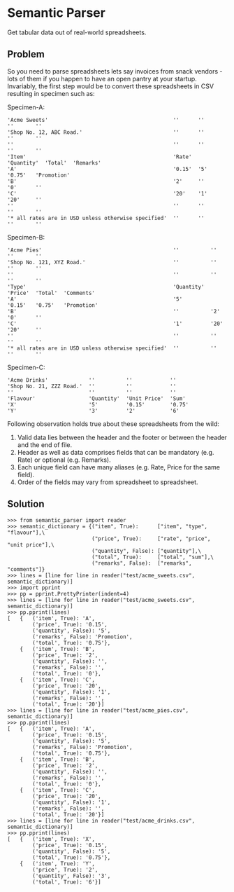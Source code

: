 Semantic Parser
===============

Get tabular data out of real-world spreadsheets.


Problem
-------

So you need to parse spreadsheets lets say invoices from snack vendors - lots of them if you happen to have an open pantry at your startup. Invariably, the first step would be to convert these spreadsheets in CSV resulting in specimen such as:

Specimen-A:

    'Acme Sweets'                                        ''      ''          ''       ''
    'Shop No. 12, ABC Road.'                             ''      ''          ''       ''
    ''                                                   ''      ''          ''       ''
    'Item'                                               'Rate'  'Quantity'  'Total'  'Remarks'
    'A'                                                  '0.15'  '5'         '0.75'   'Promotion'
    'B'                                                  '2'     ''          '0'      ''
    'C'                                                  '20'    '1'         '20'     ''
    ''                                                   ''      ''          ''       ''
    '* all rates are in USD unless otherwise specified'  ''      ''          ''       ''

Specimen-B:

    'Acme Pies'                                          ''          ''       ''       ''
    'Shop No. 121, XYZ Road.'                            ''          ''       ''       ''
    ''                                                   ''          ''       ''       ''
    'Type'                                               'Quantity'  'Price'  'Total'  'Comments'
    'A'                                                  '5'         '0.15'   '0.75'   'Promotion'
    'B'                                                  ''          '2'      '0'      ''
    'C'                                                  '1'         '20'     '20'     ''
    ''                                                   ''          ''       ''       ''
    '* all rates are in USD unless otherwise specified'  ''          ''       ''       ''

Specimen-C:

    'Acme Drinks'             ''          ''            ''
    'Shop No. 21, ZZZ Road.'  ''          ''            ''
    ''                        ''          ''            ''
    'Flavour'                 'Quantity'  'Unit Price'  'Sum'
    'X'                       '5'         '0.15'        '0.75'
    'Y'                       '3'         '2'           '6'


Following observation holds true about these spreadsheets from the wild:

1. Valid data lies between the header and the footer or between the header and the end of file.
2. Header as well as data comprises fields that can be mandatory (e.g. Rate) or optional (e.g. Remarks).
3. Each unique field can have many aliases (e.g. Rate, Price for the same field).
4. Order of the fields may vary from spreadsheet to spreadsheet.


Solution
--------

    >>> from semantic_parser import reader
    >>> semantic_dictionary = {("item", True):      ["item", "type", "flavour"],\
                               ("price", True):     ["rate", "price", "unit price"],\
                               ("quantity", False): ["quantity"],\
                               ("total", True):     ["total", "sum"],\
                               ("remarks", False):  ["remarks", "comments"]}
    >>> lines = [line for line in reader("test/acme_sweets.csv", semantic_dictionary)]
    >>> import pprint
    >>> pp = pprint.PrettyPrinter(indent=4)
    >>> lines = [line for line in reader("test/acme_sweets.csv", semantic_dictionary)]
    >>> pp.pprint(lines)
    [   {   ('item', True): 'A',
            ('price', True): '0.15',
            ('quantity', False): '5',
            ('remarks', False): 'Promotion',
            ('total', True): '0.75'},
        {   ('item', True): 'B',
            ('price', True): '2',
            ('quantity', False): '',
            ('remarks', False): '',
            ('total', True): '0'},
        {   ('item', True): 'C',
            ('price', True): '20',
            ('quantity', False): '1',
            ('remarks', False): '',
            ('total', True): '20'}]
    >>> lines = [line for line in reader("test/acme_pies.csv", semantic_dictionary)]
    >>> pp.pprint(lines)
    [   {   ('item', True): 'A',
            ('price', True): '0.15',
            ('quantity', False): '5',
            ('remarks', False): 'Promotion',
            ('total', True): '0.75'},
        {   ('item', True): 'B',
            ('price', True): '2',
            ('quantity', False): '',
            ('remarks', False): '',
            ('total', True): '0'},
        {   ('item', True): 'C',
            ('price', True): '20',
            ('quantity', False): '1',
            ('remarks', False): '',
            ('total', True): '20'}]
    >>> lines = [line for line in reader("test/acme_drinks.csv", semantic_dictionary)]
    >>> pp.pprint(lines)
    [   {   ('item', True): 'X',
            ('price', True): '0.15',
            ('quantity', False): '5',
            ('total', True): '0.75'},
        {   ('item', True): 'Y',
            ('price', True): '2',
            ('quantity', False): '3',
            ('total', True): '6'}]
